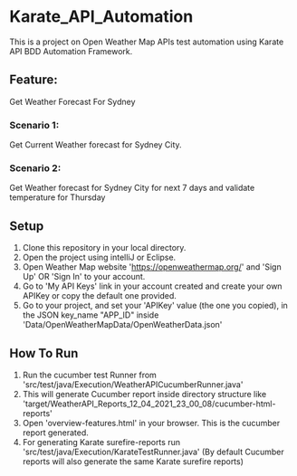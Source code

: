 # Karate_API_Automation
This is a project on Open Weather Map APIs test automation using Karate API BDD Automation Framework.

## Feature:
Get Weather Forecast For Sydney
### Scenario 1: 
Get Current Weather forecast for Sydney City.
### Scenario 2: 
Get Weather forecast for Sydney City for next 7 days and validate temperature for Thursday

## Setup
1. Clone this repository in your local directory.
2. Open the project using intelliJ or Eclipse.
3. Open Weather Map website 'https://openweathermap.org/' and 'Sign Up' OR 'Sign In' to your account.
4. Go to 'My API Keys' link in your account created and create your own APIKey or copy the default one provided.
5. Go to your project, and set your 'APIKey' value (the one you copied), in the JSON key_name "APP_ID" inside 'Data/OpenWeatherMapData/OpenWeatherData.json'

## How To Run
1. Run the cucumber test Runner from 'src/test/java/Execution/WeatherAPICucumberRunner.java'
2. This will generate Cucumber report inside directory structure like 'target/WeatherAPI_Reports_12_04_2021_23_00_08/cucumber-html-reports' 
3. Open 'overview-features.html' in your browser. This is the cucumber report generated.
4. For generating Karate surefire-reports run 'src/test/java/Execution/KarateTestRunner.java'
   (By default Cucumber reports will also generate the same Karate surefire reports)
   